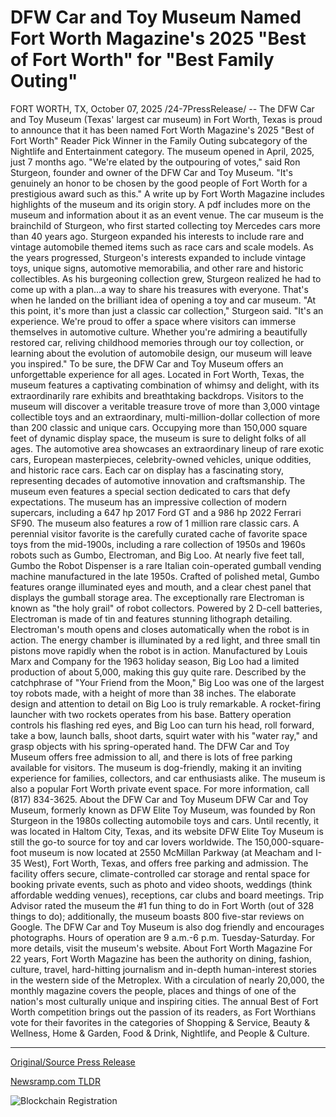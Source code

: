 # DFW Car and Toy Museum Named Fort Worth Magazine's 2025 "Best of Fort Worth" for "Best Family Outing"

FORT WORTH, TX, October 07, 2025 /24-7PressRelease/ -- The DFW Car and Toy Museum (Texas' largest car museum) in Fort Worth, Texas is proud to announce that it has been named Fort Worth Magazine's 2025 "Best of Fort Worth" Reader Pick Winner in the Family Outing subcategory of the Nightlife and Entertainment category. The museum opened in April, 2025, just 7 months ago.   "We're elated by the outpouring of votes," said Ron Sturgeon, founder and owner of the DFW Car and Toy Museum. "It's genuinely an honor to be chosen by the good people of Fort Worth for a prestigious award such as this." A write up by Fort Worth Magazine includes highlights of the museum and its origin story. A pdf includes more on the museum and information about it as an event venue.  The car museum is the brainchild of Sturgeon, who first started collecting toy Mercedes cars more than 40 years ago. Sturgeon expanded his interests to include rare and vintage automobile themed items such as race cars and scale models. As the years progressed, Sturgeon's interests expanded to include vintage toys, unique signs, automotive memorabilia, and other rare and historic collectibles. As his burgeoning collection grew, Sturgeon realized he had to come up with a plan…a way to share his treasures with everyone. That's when he landed on the brilliant idea of opening a toy and car museum.  "At this point, it's more than just a classic car collection," Sturgeon said. "It's an experience. We're proud to offer a space where visitors can immerse themselves in automotive culture. Whether you're admiring a beautifully restored car, reliving childhood memories through our toy collection, or learning about the evolution of automobile design, our museum will leave you inspired."  To be sure, the DFW Car and Toy Museum offers an unforgettable experience for all ages. Located in Fort Worth, Texas, the museum features a captivating combination of whimsy and delight, with its extraordinarily rare exhibits and breathtaking backdrops.  Visitors to the museum will discover a veritable treasure trove of more than 3,000 vintage collectible toys and an extraordinary, multi-million-dollar collection of more than 200 classic and unique cars. Occupying more than 150,000 square feet of dynamic display space, the museum is sure to delight folks of all ages.  The automotive area showcases an extraordinary lineup of rare exotic cars, European masterpieces, celebrity-owned vehicles, unique oddities, and historic race cars. Each car on display has a fascinating story, representing decades of automotive innovation and craftsmanship. The museum even features a special section dedicated to cars that defy expectations.  The museum has an impressive collection of modern supercars, including a 647 hp 2017 Ford GT and a 986 hp 2022 Ferrari SF90. The museum also features a row of 1 million rare classic cars.  A perennial visitor favorite is the carefully curated cache of favorite space toys from the mid-1900s, including a rare collection of 1950s and 1960s robots such as Gumbo, Electroman, and Big Loo.  At nearly five feet tall, Gumbo the Robot Dispenser is a rare Italian coin-operated gumball vending machine manufactured in the late 1950s. Crafted of polished metal, Gumbo features orange illuminated eyes and mouth, and a clear chest panel that displays the gumball storage area.   The exceptionally rare Electroman is known as "the holy grail" of robot collectors. Powered by 2 D-cell batteries, Electroman is made of tin and features stunning lithograph detailing. Electroman's mouth opens and closes automatically when the robot is in action. The energy chamber is illuminated by a red light, and three small tin pistons move rapidly when the robot is in action.  Manufactured by Louis Marx and Company for the 1963 holiday season, Big Loo had a limited production of about 5,000, making this guy quite rare. Described by the catchphrase of "Your Friend from the Moon," Big Loo was one of the largest toy robots made, with a height of more than 38 inches. The elaborate design and attention to detail on Big Loo is truly remarkable. A rocket-firing launcher with two rockets operates from his base. Battery operation controls his flashing red eyes, and Big Loo can turn his head, roll forward, take a bow, launch balls, shoot darts, squirt water with his "water ray," and grasp objects with his spring-operated hand.  The DFW Car and Toy Museum offers free admission to all, and there is lots of free parking available for visitors. The museum is dog-friendly, making it an inviting experience for families, collectors, and car enthusiasts alike. The museum is also a popular Fort Worth private event space. For more information, call (817) 834-3625.  About the DFW Car and Toy Museum  DFW Car and Toy Museum, formerly known as DFW Elite Toy Museum, was founded by Ron Sturgeon in the 1980s collecting automobile toys and cars. Until recently, it was located in Haltom City, Texas, and its website DFW Elite Toy Museum is still the go-to source for toy and car lovers worldwide. The 150,000-square-foot museum is now located at 2550 McMillan Parkway (at Meacham and I-35 West), Fort Worth, Texas, and offers free parking and admission. The facility offers secure, climate-controlled car storage and rental space for booking private events, such as photo and video shoots, weddings (think affordable wedding venues), receptions, car clubs and board meetings. Trip Advisor rated the museum the #1 fun thing to do in Fort Worth (out of 328 things to do); additionally, the museum boasts 800 five-star reviews on Google. The DFW Car and Toy Museum is also dog friendly and encourages photographs. Hours of operation are 9 a.m.-6 p.m. Tuesday-Saturday. For more details, visit the museum's website.  About Fort Worth Magazine For 22 years, Fort Worth Magazine has been the authority on dining, fashion, culture, travel, hard-hitting journalism and in-depth human-interest stories in the western side of the Metroplex. With a circulation of nearly 20,000, the monthly magazine covers the people, places and things of one of the nation's most culturally unique and inspiring cities. The annual Best of Fort Worth competition brings out the passion of its readers, as Fort Worthians vote for their favorites in the categories of Shopping & Service, Beauty & Wellness, Home & Garden, Food & Drink, Nightlife, and People & Culture. 

---

[Original/Source Press Release](https://www.24-7pressrelease.com/press-release/527458/dfw-car-and-toy-museum-named-fort-worth-magazines-2025-best-of-fort-worth-for-best-family-outing)
                    

[Newsramp.com TLDR](https://newsramp.com/curated-news/dfw-car-and-toy-museum-wins-fort-worth-s-best-family-outing-award/8e207bffcc474cbb746cc72b44980006) 

 

 



![Blockchain Registration](https://cdn.newsramp.app/24-7PressRelease/qrcode/2510/7/mild5G0i.webp)